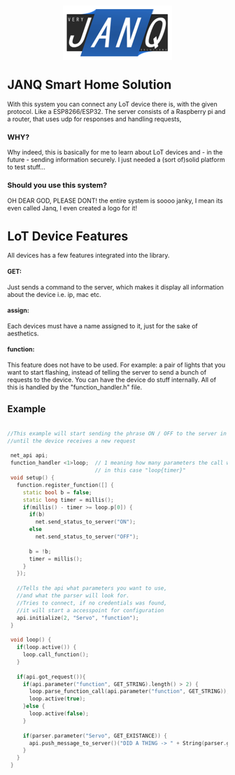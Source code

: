 <p align="center">
<img src="doc/Janq_logo.PNG" align="center" width="250" height="125"/> 
 </p>
 
# JANQ Smart Home Solution
With this system you can connect any LoT device there is, with the given protocol. Like a ESP8266/ESP32.
The server consists of a Raspberry pi and a router, that uses udp for responses and handling requests,
### WHY?
Why indeed, this is basically for me to learn about LoT devices and - in the future - sending information securely. I just needed a (sort of)solid platform to test stuff...
### Should you use this system?
OH DEAR GOD, PLEASE DONT! the entire system is soooo janky, I mean its even called Janq, I even created a logo for it! 

# LoT Device Features
All devices has a few features integrated into the library. 
#### GET:
Just sends a command to the server, which makes it display all information about the device i.e. ip, mac etc.
#### assign:
Each devices must have a name assigned to it, just for the sake of aesthetics.
#### function:
This feature does not have to be used. For example: a pair of lights that you want to start flashing, instead of telling the server to send a bunch of requests to the device. You can have the device do stuff internally. All of this is handled by the "function_handler.h" file.

## Example 
```c++

//This example will start sending the phrase ON / OFF to the server in a loop 
//until the device receives a new request
 
 net_api api;
 function_handler <1>loop;  // 1 meaning how many parameters the call will have
                            // in this case "loop{timer}"
 void setup() {
   function.register_function([] {
     static bool b = false;
     static long timer = millis();
     if(millis() - timer >= loop.p[0]) {
       if(b)
         net.send_status_to_server("ON");
       else
         net.send_status_to_server("OFF");
         
       b = !b;
       timer = millis();
     }
   });
   
   //Tells the api what parameters you want to use,
   //and what the parser will look for.
   //Tries to connect, if no credentials was found, 
   //it will start a accesspoint for configuration
   api.initialize(2, "Servo", "function");
 }
 
 void loop() {
   if(loop.active()) {
     loop.call_function();
   }
   
   if(api.got_request()){
     if(api.parameter("function", GET_STRING).length() > 2) {
       loop.parse_function_call(api.parameter("function", GET_STRING));
       loop.active(true);
     }else {
       loop.active(false);
     }
     
     if(parser.parameter("Servo", GET_EXISTANCE)) {
       api.push_message_to_server()("DID A THING -> " + String(parser.get_parameter("Servo")));
     }
   }
 }
 
 ```
